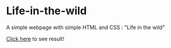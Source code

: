 # Life-in-the-wild
A simple webpage with simple HTML and CSS : "Life in the wild"

[Click here](google.com) to see result!
